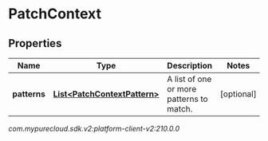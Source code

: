 # PatchContext


## Properties

| Name | Type | Description | Notes |
| ------------ | ------------- | ------------- | ------------- |
| **patterns** | [**List&lt;PatchContextPattern&gt;**](PatchContextPattern) | A list of one or more patterns to match. |  [optional] |




_com.mypurecloud.sdk.v2:platform-client-v2:210.0.0_
